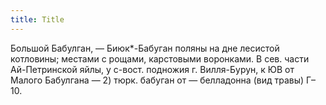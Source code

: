 ```yaml
---
title: Title
---
```


Большой Бабулган, — Биюк*-Бабуган поляны на дне лесистой котловины; местами с
рощами, карстовыми воронками. В сев. части Ай-Петринской яйлы, у с-вост.
подножия г. Вилля-Бурун, к ЮВ от Малого Бабулгана — 2) тюрк. бабуган от —
белладонна (вид травы) Г–10.
